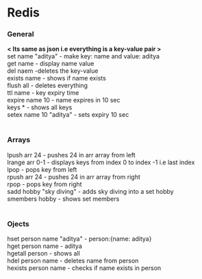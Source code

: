 <h1>Redis</h1>

<h4>
<h3>General</h3>
<strong>< Its same as json i.e everything is a key-value pair ></strong></br></t>
set name "aditya" - make key: name and value: aditya</br></t>
get name - display name value</br></t>
del naem -deletes the key-value</br></t>
exists name - shows if name exists</br></t>
flush all - deletes everything</br></t>
ttl name - key expiry time</br></t>
expire name 10 - name expires in 10 sec</br></t>
keys * - shows all keys</br></t>
setex name 10 "aditya" - sets expiry 10 sec</br></h4>
</br>
<h4>
<h3>Arrays</h3>
lpush arr 24 - pushes 24 in arr array from left  </br></t>
lrange arr 0-1 - displays keys from index 0 to index -1 i.e last index</br>
</t>lpop - pops key from left </br></t>
rpush  arr 24 - pushes 24 in arr array from right  </br></t>
rpop  - pops key from right </br></t>
sadd hobby "sky diving" - adds sky diving into a set hobby</br></t>
smembers hobby - shows set members</br></t>
</h4></br>
<h4>
  <h3>Ojects</h3>
  hset person name "aditya" - person:{name: aditya}</br></t>
  hget person name - aditya</br></t>
  hgetall person - shows all </br></t>
  hdel person name - deletes name from person</br></t>
  hexists person name - checks if name exists in person</br></t>
</h4>

